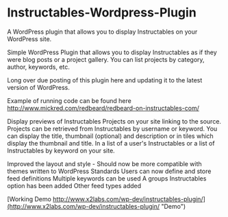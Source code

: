 # Instructables-Wordpress-Plugin
A WordPress plugin that allows you to display Instructables on your WordPress site.

Simple WordPress Plugin that allows you to display Instructables as if they were blog posts or a project gallery. You can list projects by category, author, keywords, etc. 

Long over due posting of this plugin here and updating it to the latest version of WordPress.

Example of running code can be found here http://www.mickred.com/redbeard/redbeard-on-instructables-com/

Display previews of Instructables Projects on your site linking to the source. Projects can be retrieved from Instructables by username or keyword. You can display the title, thumbnail (optional) and description or in tiles which display the thumbnail and title. In a list of a user's Instructables or a list of Instructables by keyword on your site.

Improved the layout and style - Should now be more compatible with themes written to WordPress Standards
Users can now define and store feed definitions
Multiple keywords can be used
A groups Instructables option has been added
Other feed types added

[Working Demo http://www.x2labs.com/wp-dev/instructables-plugin/](http://www.x2labs.com/wp-dev/instructables-plugin/ "Demo")
